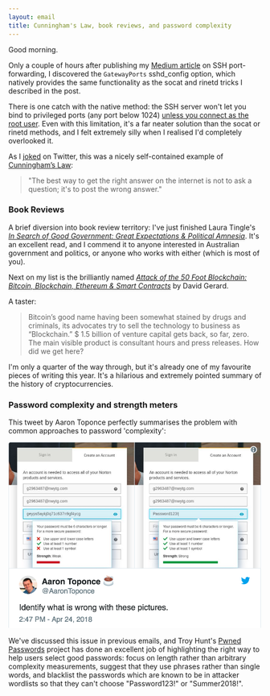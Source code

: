 ```yaml
---
layout: email
title: Cunningham's Law, book reviews, and password complexity
---
```


Good morning.

Only a couple of hours after publishing my [Medium article](https://medium.com/@markeldo/reach-out-and-catch-shells-with-ssh-port-forwarding-bdeba3cf440b) on SSH port-forwarding, I discovered the `GatewayPorts` sshd_config option, which natively provides the same functionality as the socat and rinetd tricks I described in the post.

There is one catch with the native method: the SSH server won't let you bind to privileged ports (any port below 1024) [unless you connect as the root user](https://superuser.com/questions/767524/why-can-i-not-connect-to-a-reverse-ssh-tunnel-port-remotely-even-with-gatewaypo). Even with this limitation, it's a far neater solution than the socat or rinetd methods, and I felt extremely silly when I realised I'd completely overlooked it.

As I [joked](https://twitter.com/markeldo/status/993226347924348928) on Twitter, this was a nicely self-contained example of [Cunningham’s Law](https://meta.wikimedia.org/wiki/Cunningham%27s_Law): 
>"The best way to get the right answer on the internet is not to ask a question; it's to post the wrong answer."

### Book Reviews

A brief diversion into book review territory: I've just finished Laura Tingle's [*In Search of Good Government: Great Expectations & Political Amnesia*](https://www.amazon.com/Search-Good-Government-Expectations-Political/dp/1863959289). It's an excellent read, and I commend it to anyone interested in Australian government and politics, or anyone who works with either (which is most of you).

Next on my list is the brilliantly named [*Attack of the 50 Foot Blockchain: Bitcoin, Blockchain, Ethereum & Smart Contracts*](https://read.amazon.com/kp/kshare?asin=B073CPP581&id=i4gu5GpfQa6ogjTupqEGcA&reshareId=AQS20S8SX9F33BHVX4VF&reshareChannel=system) by David Gerard. 

A taster: 

>Bitcoin’s good name having been somewhat stained by drugs and criminals, its advocates try to sell the technology to business as “Blockchain.” $ 1.5 billion of venture capital gets back, so far, zero. The main visible product is consultant hours and press releases. How did we get here?


I'm only a quarter of the way through, but it's already one of my favourite pieces of writing this year. It's a hilarious and extremely pointed summary of the history of cryptocurrencies.

### Password complexity and strength meters

This tweet by Aaron Toponce perfectly summarises the problem with common approaches to password 'complexity':

<a href="https://twitter.com/AaronToponce/status/988761412464857088"><img src="/images/toponce-password-complexity.png" alt="Tweet by Aaron Toponce" class="tweet"/></a>


We've discussed this issue in previous emails, and Troy Hunt's [Pwned Passwords](https://www.troyhunt.com/ive-just-launched-pwned-passwords-version-2/) project has done an excellent job of highlighting the right way to help users select good passwords: focus on length rather than arbitrary complexity measurements, suggest that they use phrases rather than single words, and blacklist the passwords which are known to be in attacker wordlists so that they can't choose "Password123!" or "Summer2018!".